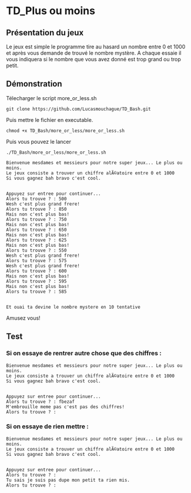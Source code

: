 # TD_Plus ou moins
## Présentation du jeux
Le jeux est simple le programme tire au hasard un nombre entre 0 et 1000 et après vous demande de trouvé le nombre mystère. A chaque essaie il vous indiquera si le nombre que vous avez donné est trop grand ou trop petit. 

## Démonstration
Télecharger le script more_or_less.sh
```
git clone https://github.com/Lucasmouchague/TD_Bash.git
```
Puis mettre le fichier en executable.
```
chmod +x TD_Bash/more_or_less/more_or_less.sh
```
Puis vous pouvez le lancer
```
./TD_Bash/more_or_less/more_or_less.sh
```
```
Bienvenue mesdames et messieurs pour notre super jeux... Le plus ou moins.
Le jeux consiste a trouver un chiffre alÃ©atoire entre 0 et 1000
Si vous gagnez bah bravo c'est cool.


Appuyez sur entree pour continuer...
Alors tu trouve ? : 500
Wesh c'est plus grand frere!
Alors tu trouve ? : 850
Mais non c'est plus bas!
Alors tu trouve ? : 750
Mais non c'est plus bas!
Alors tu trouve ? : 650
Mais non c'est plus bas!
Alors tu trouve ? : 625
Mais non c'est plus bas!
Alors tu trouve ? : 550
Wesh c'est plus grand frere!
Alors tu trouve ? : 575
Wesh c'est plus grand frere!
Alors tu trouve ? : 600
Mais non c'est plus bas!
Alors tu trouve ? : 595
Mais non c'est plus bas!
Alors tu trouve ? : 585


Et ouai ta devine le nombre mystere en 10 tentative
```
Amusez vous!
## Test
### Si on essaye de rentrer autre chose que des chiffres :
```
Bienvenue mesdames et messieurs pour notre super jeux... Le plus ou moins.
Le jeux consiste a trouver un chiffre alÃ©atoire entre 0 et 1000
Si vous gagnez bah bravo c'est cool.


Appuyez sur entree pour continuer...
Alors tu trouve ? : fbezaf
M'embrouille meme pas c'est pas des chiffres!
Alors tu trouve ? : 
```
### Si on essaye de rien mettre :
```
Bienvenue mesdames et messieurs pour notre super jeux... Le plus ou moins.
Le jeux consiste a trouver un chiffre alÃ©atoire entre 0 et 1000
Si vous gagnez bah bravo c'est cool.


Appuyez sur entree pour continuer...
Alors tu trouve ? : 
Tu sais je suis pas dupe mon petit ta rien mis.
Alors tu trouve ? :
```